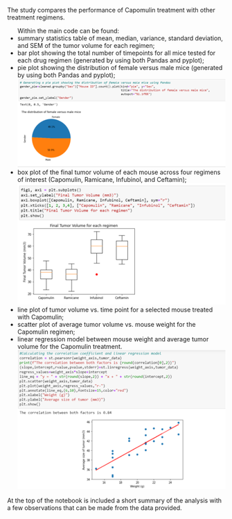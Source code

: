 The study compares the performance of Capomulin treatment with other treatment regimens.

<ul>Within the main code can be found:
<li>summary statistics table of mean, median, variance, standard deviation, and SEM of the tumor volume for each regimen;</li>
<li>bar plot showing the total number of timepoints for all mice tested for each drug regimen (generated by using both Pandas and pyplot);</li>
<li>pie plot showing the distribution of female versus male mice (generated by using both Pandas and pyplot);</li>
<img src="https://github.com/DominikaRzez/matplotlib-challenge/blob/main/Images/male_vs_female.png?raw=true">
<li>box plot of the final tumor volume of each mouse across four regimens of interest (Capomulin, Ramicane, Infubinol, and Ceftamin);</li>
<img src="https://github.com/DominikaRzez/matplotlib-challenge/blob/main/Images/tumor_volume.png?raw=true">
  <li>line plot of tumor volume vs. time point for a selected mouse treated with Capomulin;</li>
  <li>scatter plot of average tumor volume vs. mouse weight for the Capomulin regimen;</li>
<li>linear regression model between mouse weight and average tumor volume for the Capomulin treatment.</li>
<img src="https://github.com/DominikaRzez/matplotlib-challenge/blob/main/Images/weight_vs_tumor_size.png?raw=true">
 </ul>

At the top of the notebook is included a short summary of the analysis with a few observations that can be made from the data provided.
